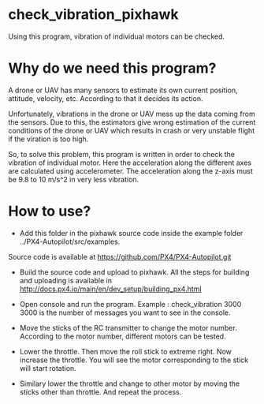 # check_vibration_pixhawk
Using this program, vibration of individual motors can be checked.

# Why do we need this program?

A drone or UAV has many sensors to estimate its own current position, attitude, velocity, etc. According to that it decides its action.
<p>
Unfortunately, vibrations in the drone or UAV mess up the data coming from the sensors. Due to this, the estimators give wrong estimation
of the current conditions of the drone or UAV which results in crash or very unstable flight if the viration is too high.

</p>

<p>
So, to solve this problem, this program is written in order to check the vibration of individual motor. Here the acceleration along the different 
axes are calculated using accelerometer. The acceleration along the z-axis must be 9.8 to 10 m/s^2 in very less vibration.
</p>

# How to use?

<p>

* Add this folder in the pixhawk source code inside the example folder ../PX4-Autopilot/src/examples.

Source code is available at https://github.com/PX4/PX4-Autopilot.git

* Build the source code and upload to pixhawk. All the steps for building and uploading is available in http://docs.px4.io/main/en/dev_setup/building_px4.html

* Open console and run the program. Example : check_vibration 3000 <br>
3000 is the number of messages you want to see in the console.

* Move the sticks of the RC transmitter to change the motor number. According to the motor number, different motors can be tested.
* Lower the throttle. Then move the roll stick to extreme right. Now increase the throttle.  You will see the motor corresponding to the stick will start rotation.
* Similary lower the throttle and change to other motor by moving the sticks other than throttle. And repeat the process.
</p>
